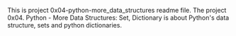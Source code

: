This is project 0x04-python-more_data_structures readme file.
The project 0x04. Python - More Data Structures: Set, Dictionary is about Python's data structure, sets and python dictionaries.
